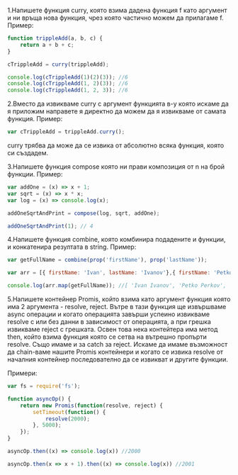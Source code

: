 1.Напишете функция curry, която взима дадена функция f като аргумент и ни връща нова функция, чрез която частично можем да прилагаме f.
Пример:
```js
function trippleAdd(a, b, c) {
    return a + b + c;
}

cTrippleAdd = curry(trippleAdd);

console.log(cTrippleAdd(1)(2)(3)); //6
console.log(cTrippleAdd(1, 2)(3)); //6
console.log(cTrippleAdd(1, 2, 3)); //6
```
2.Вместо да извикваме curry с аргумент функцията в-у която искаме да я приложим направете я директно да можем да я извикваме от самата функция.
Пример:
```js
var cTrippleAdd = trippleAdd.curry();
```
curry трябва да може да се извика от абсолютно всяка функция, която си създадем.

3.Напишете функция compose която ни прави композиция от n на брой функции.
Пример:
```js
var addOne = (x) => x + 1;
var sqrt = (x) => x * x;
var log = (x) => console.log(x);

addOneSqrtAndPrint = compose(log, sqrt, addOne);

addOneSqrtAndPrint(1); // 4
```
4.Напишете функция combine, която комбинира подадените и функции, и конкатенира резултата в string.
Пример:
```js
var getFullName = combine(prop('firstName'), prop('lastName'));

var arr = [{ firstName: 'Ivan', lastName: 'Ivanov'},{ firstName: 'Petko', lastName: 'Perkov'},{ firstName: 'Alexander', lastName: 'Alexandrov'}];

console.log(arr.map(getFullName)); //[ 'Ivan Ivanov', 'Petko Perkov', 'Alexander Alexandrov' ]
```
5.Напишете контейнер Promis, който взима като аргумент функция която има 2 аргумента - resolve, reject. Вътре в тази функция ще извършваме async операции и когато операцията завърши успеино извикваме resolve с или без данни в зависимост от операцията, а при грешка извикваме reject с грешката. Освен това нека контейтера има метод then, който взима функция която се сетва на вътрешно пропърти resolve. Също имаме и за catch за reject. Искаме да имаме възможност да chain-ваме нашите Promis контейнери и когато се извика resolve от началния контейнер последователно да се извикват и другите функции.

Примери:
```js
var fs = require('fs');

function asyncOp() {
    return new Promis(function(resolve, reject) {
        setTimeout(function() {
            resolve(2000);
        }, 5000);
    });
}

asyncOp.then((x) => console.log(x)) //2000

asyncOp.then(x => x + 1).then((x) => console.log(x)) //2001
```
